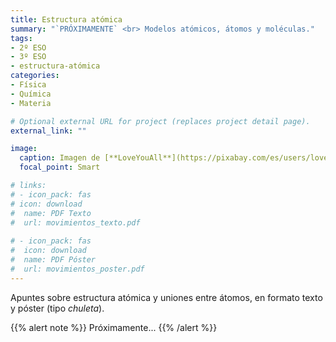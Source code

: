 ```yaml
---
title: Estructura atómica
summary: "`PRÓXIMAMENTE` <br> Modelos atómicos, átomos y moléculas."
tags:
- 2º ESO
- 3º ESO
- estructura-atómica
categories:
- Física
- Química
- Materia

# Optional external URL for project (replaces project detail page).
external_link: ""

image:
  caption: Imagen de [**LoveYouAll**](https://pixabay.com/es/users/loveyouall-3307648/) en [Pixabay](https://pixabay.com/es/)
  focal_point: Smart

# links:
# - icon_pack: fas
# icon: download
#  name: PDF Texto
#  url: movimientos_texto.pdf
  
# - icon_pack: fas
#  icon: download
#  name: PDF Póster
#  url: movimientos_poster.pdf  
---
```


Apuntes sobre estructura atómica y uniones entre átomos, en formato texto y póster (tipo _chuleta_).

{{% alert note %}}
Próximamente...
{{% /alert %}}